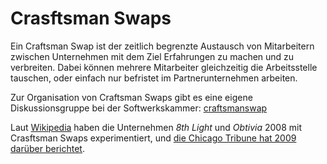 # Crasftsman Swaps

Ein Craftsman Swap ist der zeitlich begrenzte Austausch von Mitarbeitern zwischen Unternehmen mit dem Ziel Erfahrungen zu machen und zu verbreiten. Dabei können mehrere Mitarbeiter gleichzeitig die Arbeitsstelle tauschen, oder einfach nur befristet im Partnerunternehmen arbeiten.

Zur Organisation von Craftsman Swaps gibt es eine eigene Diskussionsgruppe bei der Softwerkskammer: [craftsmanswap](/groups/craftsmanswap)

Laut [Wikipedia](http://en.wikipedia.org/wiki/Software_craftsmanship) haben die Unternehmen *8th Light* und *Obtivia* 2008 mit Crasftsman Swaps experimentiert, und [die Chicago Tribune hat 2009 darüber berichtet](http://www.vcstar.com/news/2009/Jul/13/employee-swap-gives-two-firms-new-perspectives/).